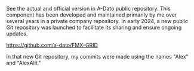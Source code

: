 See the actual and official version in A-Dato public repository.
This component has been developed and maintained primarily by me over several years in a private company repository. 
In early 2024, a new public Git repository was launched to facilitate its sharing and ensure ongoing updates.

https://github.com/a-dato/FMX-GRID  

In that new Git repository, my commits were made using the names "Alex" and "AlexAlit." 

